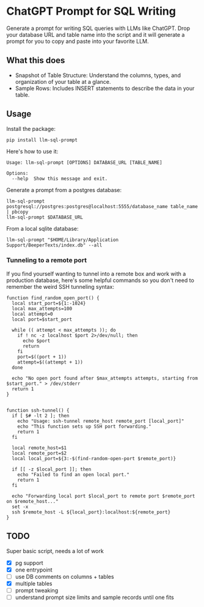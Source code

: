 # ChatGPT Prompt for SQL Writing

Generate a prompt for writing SQL queries with LLMs like ChatGPT. Drop your database URL and table name into the script and it will generate a prompt for you to copy and paste into your favorite LLM.

## What this does

- Snapshot of Table Structure: Understand the columns, types, and organization of your table at a glance.
- Sample Rows: Includes INSERT statements to describe the data in your table.

## Usage

Install the package:

```shell
pip install llm-sql-prompt
```

Here's how to use it:

```shell
Usage: llm-sql-prompt [OPTIONS] DATABASE_URL [TABLE_NAME]

Options:
  --help  Show this message and exit.
```

Generate a prompt from a postgres database:

```shell
llm-sql-prompt postgresql://postgres:postgres@localhost:5555/database_name table_name | pbcopy
llm-sql-prompt $DATABASE_URL
```

From a local sqlite database:

```shell
llm-sql-prompt "$HOME/Library/Application Support/BeeperTexts/index.db" --all
```

### Tunneling to a remote port

If you find yourself wanting to tunnel into a remote box and work with a production database, here's some helpful commands so you don't need to remember the weird SSH tunneling syntax:

```shell
function find_random_open_port() {
  local start_port=${1:-1024}
  local max_attempts=100
  local attempt=0
  local port=$start_port

  while (( attempt < max_attempts )); do
    if ! nc -z localhost $port 2>/dev/null; then
      echo $port
      return
    fi
    port=$((port + 1))
    attempt=$((attempt + 1))
  done

  echo "No open port found after $max_attempts attempts, starting from $start_port." > /dev/stderr
  return 1
}


function ssh-tunnel() {
  if [ $# -lt 2 ]; then
    echo "Usage: ssh-tunnel remote_host remote_port [local_port]"
    echo "This function sets up SSH port forwarding."
    return 1
  fi

  local remote_host=$1
  local remote_port=$2
  local local_port=${3:-$(find-random-open-port $remote_port)}

  if [[ -z $local_port ]]; then
    echo "Failed to find an open local port."
    return 1
  fi

  echo "Forwarding local port $local_port to remote port $remote_port on $remote_host..."
  set -x
  ssh $remote_host -L ${local_port}:localhost:${remote_port}
}
```

## TODO

Super basic script, needs a lot of work

- [x] pg support
- [x] one entrypoint
- [ ] use DB comments on columns + tables
- [x] multiple tables
- [ ] prompt tweaking
- [ ] understand prompt size limits and sample records until one fits